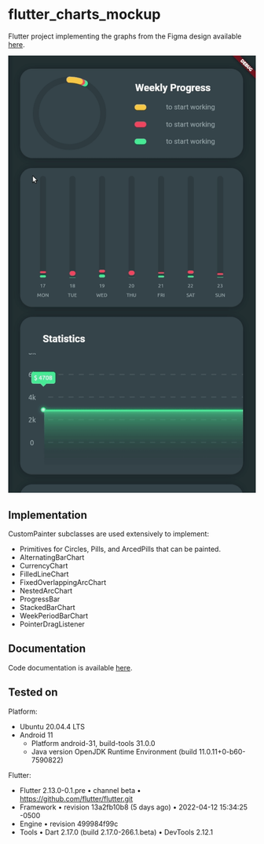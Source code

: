 # flutter_charts_mockup

Flutter project implementing the graphs from the Figma design available [here](https://dribbble.com/shots/10904459-Marvie-iOS-App-UI-Kit-Dark-Theme?ref=uistore.design).

![demo](assets/demo.gif)

## Implementation
CustomPainter subclasses are used extensively to implement:
 - Primitives for Circles, Pills, and ArcedPills that can be painted.
 - AlternatingBarChart
 - CurrencyChart
 - FilledLineChart
 - FixedOverlappingArcChart
 - NestedArcChart
 - ProgressBar
 - StackedBarChart
 - WeekPeriodBarChart
 - PointerDragListener

## Documentation
Code documentation is available [here](https://tyler-conrad.github.io/flutter_charts_mockup/).

## Tested on
Platform:
 - Ubuntu 20.04.4 LTS
 - Android 11
   - Platform android-31, build-tools 31.0.0
   - Java version OpenJDK Runtime Environment (build 11.0.11+0-b60-7590822) 

Flutter:
 - Flutter 2.13.0-0.1.pre • channel beta • https://github.com/flutter/flutter.git
 - Framework • revision 13a2fb10b8 (5 days ago) • 2022-04-12 15:34:25 -0500
 - Engine • revision 499984f99c
 - Tools • Dart 2.17.0 (build 2.17.0-266.1.beta) • DevTools 2.12.1